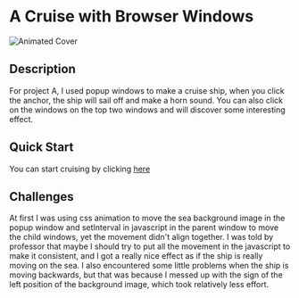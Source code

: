 # A Cruise with Browser Windows
![Animated Cover](demo.gif)
## Description
For project A, I used popup windows to make a cruise ship, when you click the anchor, the ship will sail off and make a horn sound. You can also click on the windows on the top two windows and will discover some interesting effect.

## Quick Start
You can start cruising by clicking [here](https://lilyunverwundbar.github.io/abc-student-repo/projects/project-a/)

## Challenges
At first I was using css animation to move the sea background image in the popup window and setInterval in javascript in the parent window to move the child windows, yet the movement didn't align together. I was told by professor that maybe I should try to put all the movement in the javascript to make it consistent, and I got a really nice effect as if the ship is really moving on the sea. I also encountered some little problems when the ship is moving backwards, but that was because I messed up with the sign of the left position of the background image, which took relatively less effort.
